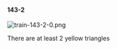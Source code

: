 #### 143-2
![train-143-2-0.png](https://github.com/lil-lab/nlvr/raw/master/nlvr/train/images/25/train-143-2-0.png "train-143-2-0.png")

There are at least 2 yellow triangles